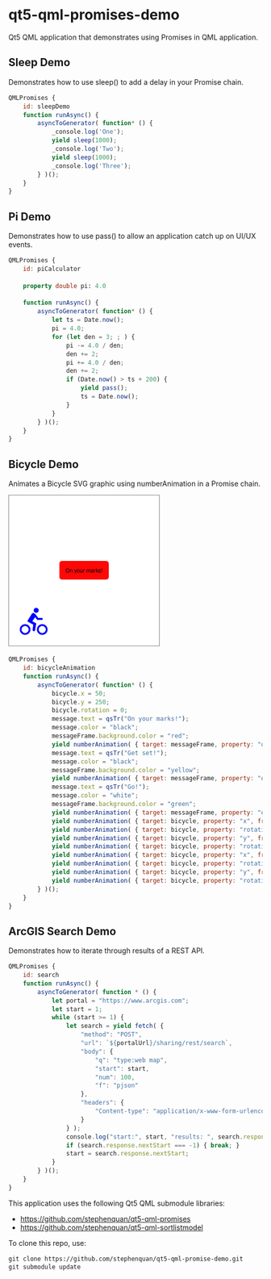# qt5-qml-promises-demo
Qt5 QML application that demonstrates using Promises in QML application.

Sleep Demo
----------

Demonstrates how to use sleep() to add a delay in your Promise chain.

```qml
QMLPromises {
    id: sleepDemo
    function runAsync() {
        asyncToGenerator( function* () {
            _console.log('One');
            yield sleep(1000);
            _console.log('Two');
            yield sleep(1000);
            _console.log('Three');
        } )();
    }
}
```

Pi Demo
-------

Demonstrates how to use pass() to allow an application catch up on UI/UX events.

```qml
QMLPromises {
    id: piCalculator

    property double pi: 4.0

    function runAsync() {
        asyncToGenerator( function* () {
            let ts = Date.now();
            pi = 4.0;
            for (let den = 3; ; ) {
                pi -= 4.0 / den;
                den += 2;
                pi += 4.0 / den;
                den += 2;
                if (Date.now() > ts + 200) {
                    yield pass();
                    ts = Date.now();
                }
            }
        } )();
    }
}
```

Bicycle Demo
------------

Animates a Bicycle SVG graphic using numberAnimation in a Promise chain.

![qt5-bicycle-anim.gif](qt5-bicycle-anim.gif)

```qml
QMLPromises {
    id: bicycleAnimation
    function runAsync() {
        asyncToGenerator( function* () {
            bicycle.x = 50;
            bicycle.y = 250;
            bicycle.rotation = 0;
            message.text = qsTr("On your marks!");
            message.color = "black";
            messageFrame.background.color = "red";
            yield numberAnimation( { target: messageFrame, property: "opacity", from: 1.0, to: 0.0, duration: 1000 } );
            message.text = qsTr("Get set!");
            message.color = "black";
            messageFrame.background.color = "yellow";
            yield numberAnimation( { target: messageFrame, property: "opacity", from: 1.0, to: 0.0, duration: 1000 } );
            message.text = qsTr("Go!");
            message.color = "white";
            messageFrame.background.color = "green";
            yield numberAnimation( { target: messageFrame, property: "opacity", from: 1.0, to: 0.0, duration: 1000 } );
            yield numberAnimation( { target: bicycle, property: "x", from: 50, to: 250, duration: 1000 } );
            yield numberAnimation( { target: bicycle, property: "rotation", from: 0, to: -90, duration: 1000 } );
            yield numberAnimation( { target: bicycle, property: "y", from: 250, to: 50, duration: 1000 } );
            yield numberAnimation( { target: bicycle, property: "rotation", from: -90, to: -180, duration: 1000 } );
            yield numberAnimation( { target: bicycle, property: "x", from: 250, to: 50, duration: 1000 } );
            yield numberAnimation( { target: bicycle, property: "rotation", from: 180, to: 90, duration: 1000 } );
            yield numberAnimation( { target: bicycle, property: "y", from: 50, to: 250, duration: 1000 } );
            yield numberAnimation( { target: bicycle, property: "rotation", from: 90, to: 0, duration: 1000 } );
        } )();
    }
}
```

ArcGIS Search Demo
------------------

Demonstrates how to iterate through results of a REST API.

```qml
QMLPromises {
    id: search
    function runAsync() {
        asyncToGenerator( function * () {
            let portal = "https://www.arcgis.com";
            let start = 1;
            while (start >= 1) {
                let search = yield fetch( {
                    "method": "POST",
                    "url": `${portalUrl}/sharing/rest/search`,
                    "body": {
                        "q": "type:web map",
                        "start": start,
                        "num": 100,
                        "f": "pjson"
                    },
                    "headers": {
                        "Content-type": "application/x-www-form-urlencoded"
                    }
                } );
                console.log("start:", start, "results: ", search.response.results.length, "nextStart: ", search.response.nextStart, "total: ", search.response.total);
                if (search.response.nextStart === -1) { break; }
                start = search.response.nextStart;
            }
        } )();
    }
}
```

This application uses the following Qt5 QML submodule libraries:
 - https://github.com/stephenquan/qt5-qml-promises
 - https://github.com/stephenquan/qt5-qml-sortlistmodel

To clone this repo, use:

    git clone https://github.com/stephenquan/qt5-qml-promise-demo.git
    git submodule update
